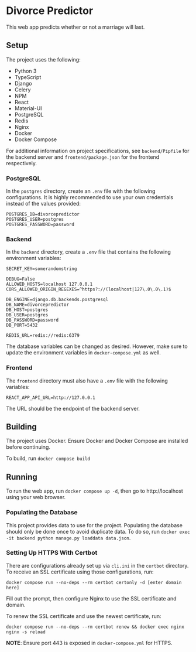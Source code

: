 # Divorce Predictor
This web app predicts whether or not a marriage will last.

## Setup
The project uses the following:
- Python 3
- TypeScript
- Django
- Celery
- NPM
- React
- Material-UI
- PostgreSQL
- Redis
- Nginx
- Docker
- Docker Compose

For additional information on project specifications, see
```backend/Pipfile``` for the backend server and
```frontend/package.json``` for the frontend respectively.

### PostgreSQL
In the `postgres` directory, create an `.env` file with the following
configurations. It is highly recommended to use your own credentials
instead of the values provided:
```
POSTGRES_DB=divorcepredictor
POSTGRES_USER=postgres
POSTGRES_PASSWORD=password
```

### Backend
In the ```backend``` directory, create a ```.env``` file
that contains the following environment variables:
```
SECRET_KEY=somerandomstring

DEBUG=False
ALLOWED_HOSTS=localhost 127.0.0.1
CORS_ALLOWED_ORIGIN_REGEXES=^https?://(localhost|127\.0\.0\.1)$

DB_ENGINE=django.db.backends.postgresql
DB_NAME=divorcepredictor
DB_HOST=postgres
DB_USER=postgres
DB_PASSWORD=password
DB_PORT=5432

REDIS_URL=redis://redis:6379
```
The database variables can be changed as desired.
However, make sure to update the environment variables in
```docker-compose.yml``` as well.

### Frontend
The ```frontend``` directory must also have a ```.env``` file
with the following variables:
```
REACT_APP_API_URL=http://127.0.0.1
```
The URL should be the endpoint of the backend server.

## Building
The project uses Docker. Ensure Docker and Docker Compose are installed
before continuing.

To build, run ```docker compose build```

## Running
To run the web app, run ```docker compose up -d```, then
go to http://localhost using your web browser.

### Populating the Database
This project provides data to use for the project.
Populating the database should only be done once to avoid duplicate data.
To do so, run ```docker exec -it backend python manage.py loaddata data.json```.

### Setting Up HTTPS With Certbot
There are configurations already set up via `cli.ini` in the `certbot` directory.
To receive an SSL certificate using those configurations, run:
```
docker compose run --no-deps --rm certbot certonly -d [enter domain here]
```

Fill out the prompt, then configure Nginx to use the SSL certificate and domain.

To renew the SSL certificate and use the newest certificate, run:
```
docker compose run --no-deps --rm certbot renew && docker exec nginx nginx -s reload
```

**NOTE**: Ensure port 443 is exposed in `docker-compose.yml` for HTTPS.
